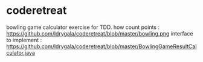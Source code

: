 # coderetreat
bowling game calculator exercise for TDD.
how count points : https://github.com/ldrygala/coderetreat/blob/master/bowling.png
interface to implement : https://github.com/ldrygala/coderetreat/blob/master/BowlingGameResultCalculator.java
